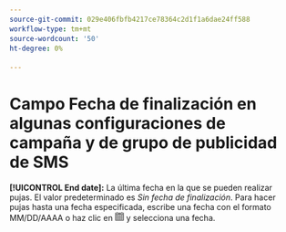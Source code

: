 ```yaml
---
source-git-commit: 029e406fbfb4217ce78364c2d1f1a6dae24ff588
workflow-type: tm+mt
source-wordcount: '50'
ht-degree: 0%

---
```

# Campo Fecha de finalización en algunas configuraciones de campaña y de grupo de publicidad de SMS

**[!UICONTROL End date]:** La última fecha en la que se pueden realizar pujas. El valor predeterminado es *Sin fecha de finalización*. Para hacer pujas hasta una fecha especificada, escribe una fecha con el formato MM/DD/AAAA o haz clic en ![Calendario](/help/search-social-commerce/assets/calendar.png) y selecciona una fecha.
